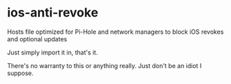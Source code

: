 # ios-anti-revoke
Hosts file optimized for Pi-Hole and network managers to block iOS revokes and optional updates

Just simply import it in, that's it.

There's no warranty to this or anything really. Just don't be an idiot I suppose.
